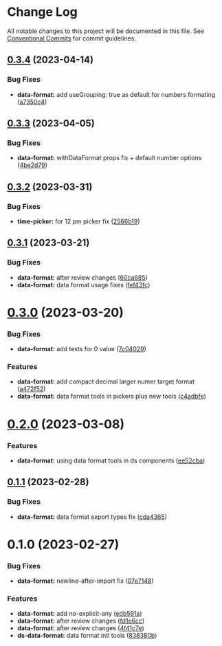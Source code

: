 # Change Log

All notable changes to this project will be documented in this file.
See [Conventional Commits](https://conventionalcommits.org) for commit guidelines.

## [0.3.4](https://github.com/Synerise/synerise-design/compare/@synerise/ds-data-format@0.3.3...@synerise/ds-data-format@0.3.4) (2023-04-14)


### Bug Fixes

* **data-format:** add useGrouping: true as default for numbers formating ([a7350c4](https://github.com/Synerise/synerise-design/commit/a7350c41fdfd46aab6ca96c50e3440cd230fceb4))





## [0.3.3](https://github.com/Synerise/synerise-design/compare/@synerise/ds-data-format@0.3.2...@synerise/ds-data-format@0.3.3) (2023-04-05)


### Bug Fixes

* **data-format:** withDataFormat props fix + default number options ([4be2d79](https://github.com/Synerise/synerise-design/commit/4be2d7996a5b53db90925f7259187b3729015afd))





## [0.3.2](https://github.com/Synerise/synerise-design/compare/@synerise/ds-data-format@0.3.1...@synerise/ds-data-format@0.3.2) (2023-03-31)


### Bug Fixes

* **time-picker:** for 12 pm picker fix ([2566b19](https://github.com/Synerise/synerise-design/commit/2566b190a194b095bbe6e4a12a883ef8fd183422))





## [0.3.1](https://github.com/Synerise/synerise-design/compare/@synerise/ds-data-format@0.3.0...@synerise/ds-data-format@0.3.1) (2023-03-21)


### Bug Fixes

* **data-format:** after review changes ([60ca685](https://github.com/Synerise/synerise-design/commit/60ca68551cf3724aebe4c5787bc0d02bb58ac1bf))
* **data-format:** data format usage fixes ([fef43fc](https://github.com/Synerise/synerise-design/commit/fef43fce8a04a28caddbb7b4dbd68126013ee58d))





# [0.3.0](https://github.com/Synerise/synerise-design/compare/@synerise/ds-data-format@0.2.0...@synerise/ds-data-format@0.3.0) (2023-03-20)


### Bug Fixes

* **data-format:** add tests for 0 value ([7c04029](https://github.com/Synerise/synerise-design/commit/7c040297fb03140497b082741a88a6081520730a))


### Features

* **data-format:** add compact decimal larger numer target format ([a472f52](https://github.com/Synerise/synerise-design/commit/a472f5202b64eb0f6d66f36e5013af67003c44af))
* **data-format:** data format tools in pickers plus new tools ([c4adbfe](https://github.com/Synerise/synerise-design/commit/c4adbfe563af93f9daffc7e0b327098432c5e31e))





# [0.2.0](https://github.com/Synerise/synerise-design/compare/@synerise/ds-data-format@0.1.1...@synerise/ds-data-format@0.2.0) (2023-03-08)


### Features

* **data-format:** using data format tools in ds components ([ee52cba](https://github.com/Synerise/synerise-design/commit/ee52cbac5e798e048722aefb2e47a7058e0f4c9c))





## [0.1.1](https://github.com/Synerise/synerise-design/compare/@synerise/ds-data-format@0.1.0...@synerise/ds-data-format@0.1.1) (2023-02-28)


### Bug Fixes

* **data-format:** data format export types fix ([cda4365](https://github.com/Synerise/synerise-design/commit/cda4365a5178d21f42571c45296e97a16f1bb7c1))





# 0.1.0 (2023-02-27)


### Bug Fixes

* **data-format:** newline-after-import fix ([07e7148](https://github.com/Synerise/synerise-design/commit/07e7148667869706b170afeb8faa9f0128525618))


### Features

* **data-format:** add no-explicit-any ([edb591a](https://github.com/Synerise/synerise-design/commit/edb591ad7731159e0cce8b3049dea2cd9a947754))
* **data-format:** after review changes ([fd1e6cc](https://github.com/Synerise/synerise-design/commit/fd1e6ccbbfbbafa67f6d5e310a73ae64a029155e))
* **data-format:** after review changes ([4f41c7e](https://github.com/Synerise/synerise-design/commit/4f41c7e64b8d4b2f3d29a2639f38f897b942c53c))
* **ds-data-format:** data format intl tools ([838380b](https://github.com/Synerise/synerise-design/commit/838380b89956c37ff0e54b6be93f68aae03f1e1b))
